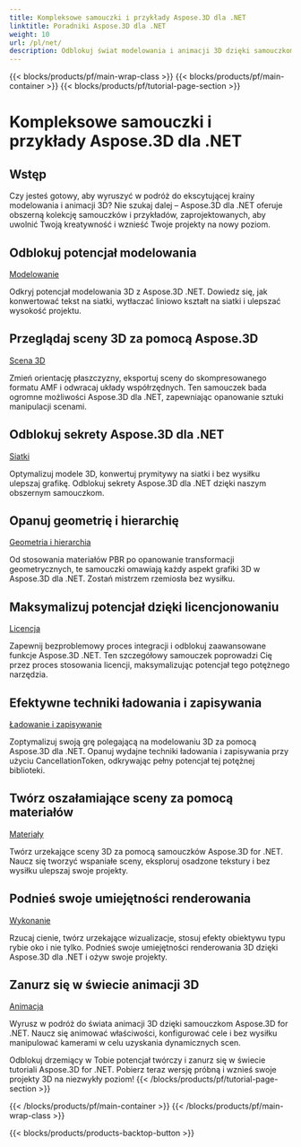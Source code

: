 ```yaml
---
title: Kompleksowe samouczki i przykłady Aspose.3D dla .NET
linktitle: Poradniki Aspose.3D dla .NET
weight: 10
url: /pl/net/
description: Odblokuj świat modelowania i animacji 3D dzięki samouczkom Aspose.3D for .NET. Podnieś poziom swoich projektów bez wysiłku – od renderowania po wytłaczanie liniowe.
---
```


{{< blocks/products/pf/main-wrap-class >}}
{{< blocks/products/pf/main-container >}}
{{< blocks/products/pf/tutorial-page-section >}}

# Kompleksowe samouczki i przykłady Aspose.3D dla .NET

## Wstęp

Czy jesteś gotowy, aby wyruszyć w podróż do ekscytującej krainy modelowania i animacji 3D? Nie szukaj dalej – Aspose.3D dla .NET oferuje obszerną kolekcję samouczków i przykładów, zaprojektowanych, aby uwolnić Twoją kreatywność i wznieść Twoje projekty na nowy poziom.

##  Odblokuj potencjał modelowania
[Modelowanie](./3d-modeling/)

Odkryj potencjał modelowania 3D z Aspose.3D .NET. Dowiedz się, jak konwertować tekst na siatki, wytłaczać liniowo kształt na siatki i ulepszać wysokość projektu.


##  Przeglądaj sceny 3D za pomocą Aspose.3D
[Scena 3D](./3d-scene/)

Zmień orientację płaszczyzny, eksportuj sceny do skompresowanego formatu AMF i odwracaj układy współrzędnych. Ten samouczek bada ogromne możliwości Aspose.3D dla .NET, zapewniając opanowanie sztuki manipulacji scenami.

##  Odblokuj sekrety Aspose.3D dla .NET
[Siatki](./meshes/)

Optymalizuj modele 3D, konwertuj prymitywy na siatki i bez wysiłku ulepszaj grafikę. Odblokuj sekrety Aspose.3D dla .NET dzięki naszym obszernym samouczkom.


##  Opanuj geometrię i hierarchię
[Geometria i hierarchia](./geometry-and-hierarchy/)

Od stosowania materiałów PBR po opanowanie transformacji geometrycznych, te samouczki omawiają każdy aspekt grafiki 3D w Aspose.3D dla .NET. Zostań mistrzem rzemiosła bez wysiłku.

##  Maksymalizuj potencjał dzięki licencjonowaniu
[Licencja](./license/)

Zapewnij bezproblemowy proces integracji i odblokuj zaawansowane funkcje Aspose.3D .NET. Ten szczegółowy samouczek poprowadzi Cię przez proces stosowania licencji, maksymalizując potencjał tego potężnego narzędzia.

##  Efektywne techniki ładowania i zapisywania
[Ładowanie i zapisywanie](./loading-and-saving/)

Zoptymalizuj swoją grę polegającą na modelowaniu 3D za pomocą Aspose.3D dla .NET. Opanuj wydajne techniki ładowania i zapisywania przy użyciu CancellationToken, odkrywając pełny potencjał tej potężnej biblioteki.

##  Twórz oszałamiające sceny za pomocą materiałów
[Materiały](./materials/)

Twórz urzekające sceny 3D za pomocą samouczków Aspose.3D for .NET. Naucz się tworzyć wspaniałe sceny, eksploruj osadzone tekstury i bez wysiłku ulepszaj swoje projekty.

##  Podnieś swoje umiejętności renderowania
[Wykonanie](./rendering/)

Rzucaj cienie, twórz urzekające wizualizacje, stosuj efekty obiektywu typu rybie oko i nie tylko. Podnieś swoje umiejętności renderowania 3D dzięki Aspose.3D dla .NET i ożyw swoje projekty.

##  Zanurz się w świecie animacji 3D
[Animacja](./animation/)

Wyrusz w podróż do świata animacji 3D dzięki samouczkom Aspose.3D for .NET. Naucz się animować właściwości, konfigurować cele i bez wysiłku manipulować kamerami w celu uzyskania dynamicznych scen.


Odblokuj drzemiący w Tobie potencjał twórczy i zanurz się w świecie tutoriali Aspose.3D for .NET. Pobierz teraz wersję próbną i wznieś swoje projekty 3D na niezwykły poziom!
{{< /blocks/products/pf/tutorial-page-section >}}

{{< /blocks/products/pf/main-container >}}
{{< /blocks/products/pf/main-wrap-class >}}

{{< blocks/products/products-backtop-button >}}
